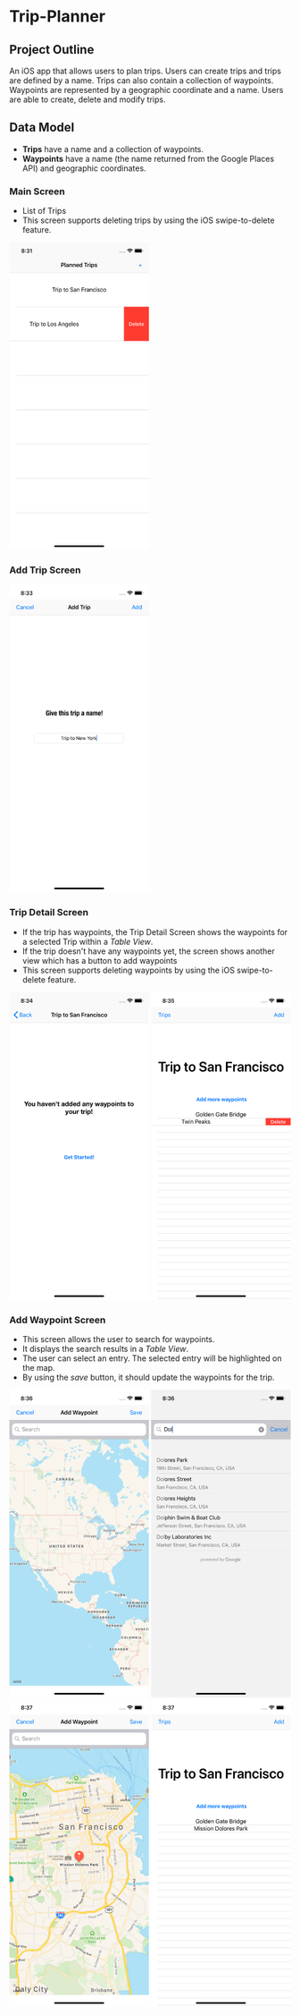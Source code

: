 # Trip-Planner

## Project Outline
An iOS app that allows users to plan trips. Users can create trips and trips are defined by a name. Trips can also contain a collection of waypoints. Waypoints are represented by a geographic coordinate and a name. Users are able to create, delete and modify trips.

## Data Model

- **Trips** have a name and a collection of waypoints.
- **Waypoints** have a name (the name returned from the Google Places API) and geographic coordinates.

### Main Screen 

- List of Trips
- This screen supports deleting trips by using the iOS swipe-to-delete feature.

<img src= "Screenshots/1.png" width = 250 height = 550> </img>

### Add Trip Screen

<img src= "Screenshots/2.png" width = 250 height = 550> </img>

### Trip Detail Screen

- If the trip has waypoints, the Trip Detail Screen shows the waypoints for a selected Trip within a _Table View_.
- If the trip doesn't have any waypoints yet, the screen shows another view which has a button to add waypoints
- This screen supports deleting waypoints by using the iOS swipe-to-delete feature.

<img src= "Screenshots/3.png" width = 250 height = 550> </img>
<img src= "Screenshots/4.png" width = 250 height = 550> </img>


### Add Waypoint Screen

- This screen allows the user to search for waypoints.
- It displays the search results in a _Table View_.
- The user can select an entry. The selected entry will be highlighted on the map.
- By using the *save* button, it should update the waypoints for the trip.

<img src= "Screenshots/5.png" width = 250 height = 550> </img>
<img src= "Screenshots/6.png" width = 250 height = 550> </img>
<img src= "Screenshots/7.png" width = 250 height = 550> </img>
<img src= "Screenshots/8.png" width = 250 height = 550> </img>

